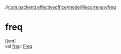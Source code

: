 //[com.backend.effectiveoffice](../../../index.md)/[model](../index.md)/[Recurrence](index.md)/[freq](freq.md)

# freq

[jvm]\
val [freq](freq.md): [Freq](../-freq/index.md)
